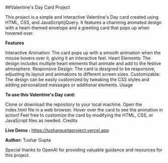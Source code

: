 ##Valentine's Day Card Project

This project is a simple and interactive Valentine's Day card created using HTML, CSS, and JavaScript/jQuery. It features a charming animated design with a heart-themed envelope and a greeting card that pops up when hovered over.

**Features**

Interactive Animation: The card pops up with a smooth animation when the mouse hovers over it, giving it an interactive feel.
Heart Elements: The design includes multiple heart elements that animate and add to the festive atmosphere.
Responsive Design: The card is designed to be responsive, adjusting its layout and animations to different screen sizes.
Customizable: The design can be easily customized by tweaking the CSS styles and adding personalized messages or additional elements.
Usage

**To use this Valentine's Day card:**

Clone or download the repository to your local machine.
Open the index.html file in a web browser.
Hover over the card to see the animation in action!
Feel free to customize the card by modifying the HTML, CSS, or JavaScript files as needed.
Credits

**Live Demo :** https://tusharguptaproject.vercel.app 


**Author:** Tushar Gupta

Special thanks to OpenAI for providing valuable guidance and resources for this project.
